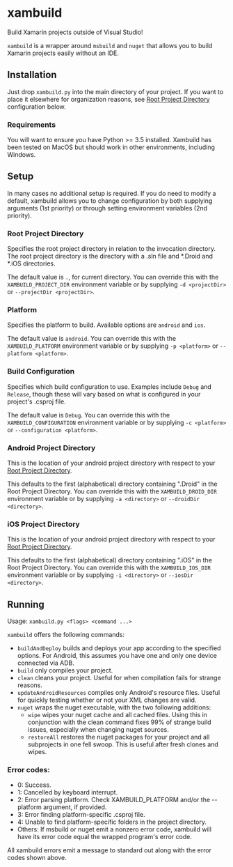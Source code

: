 # xambuild
Build Xamarin projects outside of Visual Studio!

`xambuild` is a wrapper around `msbuild` and `nuget` that allows you to build Xamarin projects easily without an IDE.

## Installation
Just drop `xambuild.py` into the main directory of your project. If you want to place it elsewhere for organization reasons, see [Root Project Directory](#root-project-directory) configuration below. 

### Requirements
You will want to ensure you have Python >= 3.5 installed. Xambuild has been tested on MacOS but should work in other environments, including Windows.

## Setup
In many cases no additional setup is required. If you do need to modify a default, xambuild allows you to change configuration by both supplying arguments (1st priority) or through setting environment variables (2nd priority).

### Root Project Directory
Specifies the root project directory in relation to the invocation directory. The root project directory is the directory with a .sln file and \*.Droid and \*.iOS directories. 

The default value is `.`, for current directory. You can override this with the `XAMBUILD_PROJECT_DIR` environment variable or by supplying `-d <projectDir>` or `--projectDir <projectDir>`.

### Platform
Specifies the platform to build. Available options are `android` and `ios`.

The default value is `android`. You can override this with the `XAMBUILD_PLATFORM` environment variable or by supplying `-p <platform>` or `--platform <platform>`.

### Build Configuration
Specifies which build configuration to use. Examples include `Debug` and `Release`, though these will vary based on what is configured in your project's .csproj file. 

The default value is `Debug`. You can override this with the `XAMBUILD_CONFIGURATION` environment variable or by supplying `-c <platform>` or `--configuration <platform>`.

### Android Project Directory
This is the location of your android project directory with respect to your [Root Project Directory](#root-project-directory).

This defaults to the first (alphabetical) directory containing ".Droid" in the Root Project Directory. You can override this with the `XAMBUILD_DROID_DIR` environment variable or by supplying `-a <directory>` or `--droidDir <directory>`.

### iOS Project Directory
This is the location of your android project directory with respect to your [Root Project Directory](#root-project-directory).

This defaults to the first (alphabetical) directory containing ".iOS" in the Root Project Directory. You can override this with the `XAMBUILD_IOS_DIR` environment variable or by supplying `-i <directory>` or `--iosDir <directory>`.

## Running
Usage: `xambuild.py <flags> <command ...>`

`xambuild` offers the following commands:

* `buildAndDeploy` builds and deploys your app according to the specified options. For Android, this assumes you have one and only one device connected via ADB.
* `build` only compiles your project.
* `clean` cleans your project. Useful for when compilation fails for strange reasons.
* `updateAndroidResources` compiles only Android's resource files. Useful for quickly testing whether or not your XML changes are valid.
* `nuget` wraps the nuget executable, with the two following additions:
	* `wipe` wipes your nuget cache and all cached files. Using this in conjunction with the clean command fixes 99% of strange build issues, especially when changing nuget sources.
	* `restoreAll` restores the nuget packages for your project and all subprojects in one fell swoop. This is useful after fresh clones and wipes.

### Error codes:
* 0: Success.
* 1: Cancelled by keyboard interrupt.
* 2: Error parsing platform. Check XAMBUILD_PLATFORM and/or the --platform argument, if provided.
* 3: Error finding platform-specific .csproj file. 
* 4: Unable to find platform-specific folders in the project directory.
* Others: If msbuild or nuget emit a nonzero error code, xambuild will have its error code equal the wrapped program's error code.

All xambuild errors emit a message to standard out along with the error codes shown above.